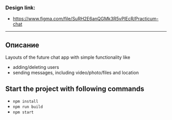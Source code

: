 ### Design link: 
- https://www.figma.com/file/SuRH2E6anQGMk3R5vPlEcR/Practicum-chat
---

## Описание

Layouts of the future chat app with simple functionality like 
- adding/deleting users
- sending messages, including video/photo/files and location

## Start the project with following commands

- `npm install`
- `npm run build`
- `npm start`

